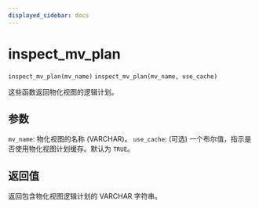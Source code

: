 ```yaml
---
displayed_sidebar: docs
---
```


# inspect_mv_plan

`inspect_mv_plan(mv_name)`
`inspect_mv_plan(mv_name, use_cache)`

这些函数返回物化视图的逻辑计划。

## 参数

`mv_name`: 物化视图的名称 (VARCHAR)。
`use_cache`: (可选) 一个布尔值，指示是否使用物化视图计划缓存。默认为 `TRUE`。

## 返回值

返回包含物化视图逻辑计划的 VARCHAR 字符串。

